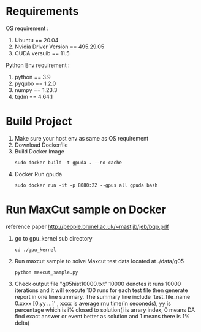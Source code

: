 # Requirements
OS requirement : 
1. Ubuntu == 20.04
2. Nvidia Driver Version == 495.29.05
3. CUDA versuib == 11.5

Python Env requirement :
1. python == 3.9
2. pyqubo == 1.2.0
3. numpy == 1.23.3
4. tqdm == 4.64.1

# Build Project
1. Make sure your host env as same as OS requirement
2. Download Dockerfile
3. Build Docker Image
   ```
   sudo docker build -t gpuda . --no-cache
   ```
4. Docker Run gpuda
   ```
   sudo docker run -it -p 8080:22 --gpus all gpuda bash
   ```
# Run MaxCut sample on Docker
reference paper http://people.brunel.ac.uk/~mastjjb/jeb/bqp.pdf
1. go to gpu_kernel sub directory 
   ```
   cd ./gpu_kernel
   ```
2. Run maxcut sample to solve Maxcut test data located at ./data/g05
   ```
   python maxcut_sample.py
   ```
3. Check output file "g05hist10000.txt" 10000 denotes it runs 10000 iterations and it will execute 100 runs for each test file then generate report in one line summary.
The summary line include 'test_file_name   0.xxxx  [0.yy ...]' , xxxx is average rnu time(in seconeds), yy is percentage which is i% closed to solution(i is arrary index, 0 means DA find exact answer or event better as solution and 1 means there is 1% delta)

